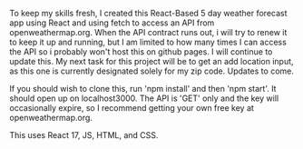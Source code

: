 To keep my skills fresh, I created this React-Based 5 day weather forecast app using React and using fetch to access an API from openweathermap.org.  When the API contract runs out, i will try to renew it to keep it up and running, but I am limited to how many times I can access the API so i probably won't host this on github pages.  I will continue to update this.  My next task for this project will be to get an add location input, as this one is currently designated solely for my zip code.  Updates to come.

If you should wish to clone this, run 'npm install' and then 'npm start'.  It should open up on localhost3000.  The API is 'GET' only and the key will occasionally expire, so I recommend getting your own free key at openweathermap.org.

This uses React 17, JS, HTML, and CSS.


